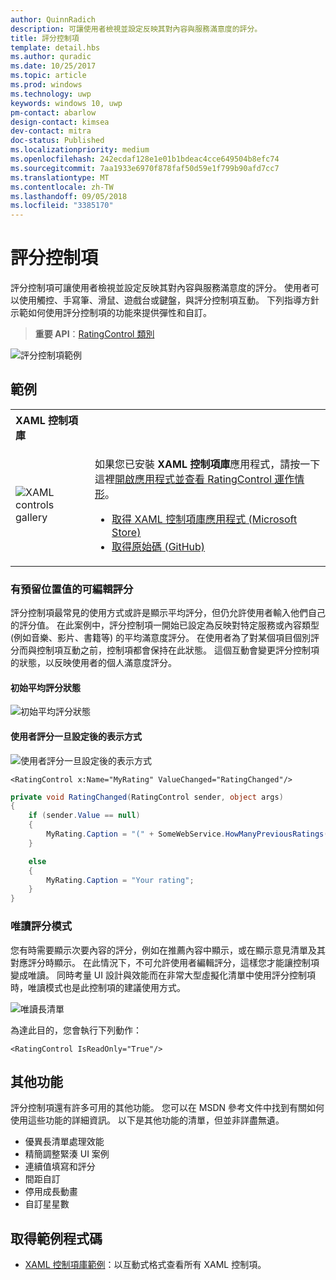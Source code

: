 ```yaml
---
author: QuinnRadich
description: 可讓使用者檢視並設定反映其對內容與服務滿意度的評分。
title: 評分控制項
template: detail.hbs
ms.author: quradic
ms.date: 10/25/2017
ms.topic: article
ms.prod: windows
ms.technology: uwp
keywords: windows 10, uwp
pm-contact: abarlow
design-contact: kimsea
dev-contact: mitra
doc-status: Published
ms.localizationpriority: medium
ms.openlocfilehash: 242ecdaf128e1e01b1bdeac4cce649504b8efc74
ms.sourcegitcommit: 7aa1933e6970f878faf50d59e1f799b90afd7cc7
ms.translationtype: MT
ms.contentlocale: zh-TW
ms.lasthandoff: 09/05/2018
ms.locfileid: "3385170"
---
```

# <a name="rating-control"></a>評分控制項

評分控制項可讓使用者檢視並設定反映其對內容與服務滿意度的評分。 使用者可以使用觸控、手寫筆、滑鼠、遊戲台或鍵盤，與評分控制項互動。 下列指導方針示範如何使用評分控制項的功能來提供彈性和自訂。

> **重要 API**：[RatingControl 類別](https://docs.microsoft.com/uwp/api/windows.ui.xaml.controls.ratingcontrol)

![評分控制項範例](images/rating_rs2_doc_ratings_intro.png)

## <a name="examples"></a>範例

<table>
<th align="left">XAML 控制項庫<th>
<tr>
<td><img src="images/xaml-controls-gallery-sm.png" alt="XAML controls gallery"></img></td>
<td>
    <p>如果您已安裝 <strong style="font-weight: semi-bold">XAML 控制項庫</strong>應用程式，請按一下這裡<a href="xamlcontrolsgallery:/item/RatingControl">開啟應用程式並查看 RatingControl 運作情形</a>。</p>
    <ul>
    <li><a href="https://www.microsoft.com/store/productId/9MSVH128X2ZT">取得 XAML 控制項庫應用程式 (Microsoft Store)</a></li>
    <li><a href="https://github.com/Microsoft/Windows-universal-samples/tree/master/Samples/XamlUIBasics">取得原始碼 (GitHub)</a></li>
    </ul>
</td>
</tr>
</table>

### <a name="editable-rating-with-placeholder-value"></a>有預留位置值的可編輯評分

評分控制項最常見的使用方式或許是顯示平均評分，但仍允許使用者輸入他們自己的評分值。 在此案例中，評分控制項一開始已設定為反映對特定服務或內容類型 (例如音樂、影片、書籍等) 的平均滿意度評分。 在使用者為了對某個項目個別評分而與控制項互動之前，控制項都會保持在此狀態。 這個互動會變更評分控制項的狀態，以反映使用者的個人滿意度評分。

#### <a name="initial-average-rating-state"></a>初始平均評分狀態
![初始平均評分狀態](images/rating_rs2_doc_movie_aggregate.png)

#### <a name="representation-of-user-rating-once-set"></a>使用者評分一旦設定後的表示方式

![使用者評分一旦設定後的表示方式](images/rating_rs2_doc_movie_user.png)

```XAML
<RatingControl x:Name="MyRating" ValueChanged="RatingChanged"/>
```

```csharp
private void RatingChanged(RatingControl sender, object args)
{
    if (sender.Value == null)
    {
        MyRating.Caption = "(" + SomeWebService.HowManyPreviousRatings() + ")";
    }

    else
    {
        MyRating.Caption = "Your rating";
    }
}
```

### <a name="read-only-rating-mode"></a>唯讀評分模式

您有時需要顯示次要內容的評分，例如在推薦內容中顯示，或在顯示意見清單及其對應評分時顯示。 在此情況下，不可允許使用者編輯評分，這樣您才能讓控制項變成唯讀。
同時考量 UI 設計與效能而在非常大型虛擬化清單中使用評分控制項時，唯讀模式也是此控制項的建議使用方式。

![唯讀長清單](images/rating_rs2_doc_reviews.png)

為達此目的，您會執行下列動作：

```XAML
<RatingControl IsReadOnly="True"/>
```

## <a name="additional-functionality"></a>其他功能

評分控制項還有許多可用的其他功能。 您可以在 MSDN 參考文件中找到有關如何使用這些功能的詳細資訊。
以下是其他功能的清單，但並非詳盡無遺。
-   優異長清單處理效能
-   精簡調整緊湊 UI 案例
-   連續值填寫和評分
-   間距自訂
-   停用成長動畫
-   自訂星星數

## <a name="get-the-sample-code"></a>取得範例程式碼

- [XAML 控制項庫範例](https://github.com/Microsoft/Windows-universal-samples/tree/master/Samples/XamlUIBasics)：以互動式格式查看所有 XAML 控制項。